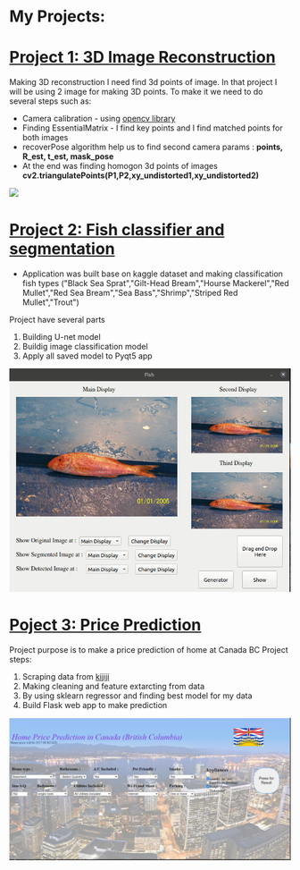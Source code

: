 # My Projects:

# [Project 1: 3D Image Reconstruction](https://github.com/tural327/3d-image-reconstruction)
Making 3D reconstruction I need find 3d points of image. In that project I will be using 2 image for making 3D points. To make it we need to do several steps such as:
* Camera calibration -  using [opencv library](https://docs.opencv.org/3.4.15/dc/dbb/tutorial_py_calibration.html)
* Finding EssentialMatrix - I find key points and I find matched points for both images
* recoverPose algorithm help us to find second camera params : **points, R_est, t_est, mask_pose**
* At the end was finding homogon 3d points of images **cv2.triangulatePoints(P1,P2,xy_undistorted1,xy_undistorted2)**

![](imgaes/photo_result.gif)


# [Project 2: Fish classifier and segmentation](https://github.com/tural327/Fish_classifier_desk_app)
* Application was built base on kaggle dataset and making classification fish types ("Black Sea Sprat","Gilt-Head Bream","Hourse Mackerel","Red Mullet","Red Sea Bream","Sea Bass","Shrimp","Striped Red Mullet","Trout")

Project have several parts 
1. Building U-net model
2. Buildig image classification model
3. Apply all saved model to Pyqt5 app


![](imgaes/end_res.gif)

# [Poject 3: Price Prediction](https://github.com/tural327/price_pred_full_project)
 Project purpose is to make a price prediction of home at Canada BC
 Project steps:
 1. Scraping data from [kijiji](https://www.kijiji.ca/)
 2. Making cleaning and feature extarcting from data
 3. By using sklearn regressor and finding best model for my data
 4. Build Flask web app to make prediction
 
![](/imgaes/result.PNG)
